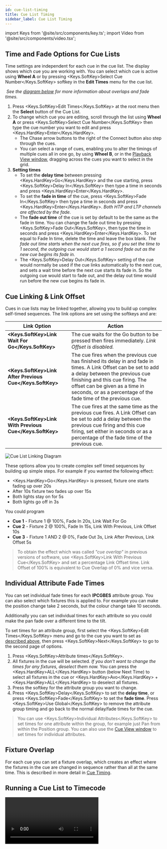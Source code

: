 ```yaml
---
id: cue-list-timing
title: Cue List Timing
sidebar_label: Cue List Timing
---
```


import Keys from '@site/src/components/key.ts';
import Video from '@site/src/components/video.tsx';

## Time and Fade Options for Cue Lists

Time settings are independent for each cue in the cue list. The display
shows which cue you are working with. You can select which cue is active
using **Wheel A** or by pressing <Keys.SoftKey>Select Cue Number</Keys.SoftKey> softkey in the **Edit Times** menu for the cue list.

&nbsp;*See the [diagram below](cue-list-timing.md#cue-linking--link-offset) for more information about overlaps and fade times.*

1. Press <Keys.SoftKey>Edit Times</Keys.SoftKey> at the root menu then the **Select** button
of the Cue List.
2. To change which cue you are editing, scroll through the list using **Wheel A** or press <Keys.SoftKey>Select Cue Number</Keys.SoftKey> then type the cue number you want to edit and press <Keys.HardKey>Enter</Keys.HardKey>.
    - The Chase arrow buttons to the right of the Connect button also step through the cues.
    - You can select a range of cues, enabling you to alter the timings of multiple cues all in one go, by using **Wheel B**, or in the [Playback View window](editing-cue-lists.md#playback-view-window), dragging across the cues you want to select in the grid.
3. **Setting times**
    -   To set the **delay time** between pressing <Keys.HardKey>Go</Keys.HardKey> and the cue starting,
    press <Keys.SoftKey>Delay In</Keys.SoftKey> then type a time in seconds and press <Keys.HardKey>Enter</Keys.HardKey>.
    -   To set the **fade in time** of the cue, press <Keys.SoftKey>Fade In</Keys.SoftKey> then type a
    time in seconds and press <Keys.HardKey>Enter</Keys.HardKey>. *Both HTP and LTP channels are
    affected by the fade.*
    -   The **fade out time** of the cue is set by default to be the same as the
    fade in time. You can change the fade out time by pressing <Keys.SoftKey>Fade
    Out</Keys.SoftKey>, then type the time in seconds and press <Keys.HardKey>Enter</Keys.HardKey>. To set
    equal to Fade In time, delete the time and leave the box blank.
    *The fade out time starts when the next cue fires, so if you set the
    time to 1 second, the outgoing cue would start a 1 second fade out
    as the new cue begins its fade in.*
    -   The <Keys.SoftKey>Delay Out</Keys.SoftKey> setting of the cue would normally be used if the
    cue links automatically to the next cue, and sets a wait time
    before the next cue starts its fade in. So the outgoing cue would
    start to fade out, and the delay out time would run before the new
    cue begins its fade in.

## Cue Linking & Link Offset

Cues in cue lists may be linked together, allowing you to build up
complex self-timed sequences. The link options are set using the
softkeys and are:

Link Option | Action
---|---
**<Keys.SoftKey>Link Wait For Go</Keys.SoftKey>** | The cue waits for the Go button to be pressed then fires immediately. *Link Offset is disabled.*
**<Keys.SoftKey>Link After Previous Cue</Keys.SoftKey>** | The cue fires when the previous cue has finished its delay in and fade in times. A Link Offset can be set to add a delay between the previous cue finishing and this cue firing. The offset can be given as a time in seconds, or as a percentage of the fade time of the previous cue.
**<Keys.SoftKey>Link With Previous Cue</Keys.SoftKey>** | The cue fires at the same time as the previous cue fires. A Link Offset can be set to add a delay between the previous cue firing and this cue firing, set either in seconds or as a percentage of the fade time of the previous cue.

![Cue List Linking Diagram](/docs/images/Cue-List-Linking-Diagram.png)

These options allow you to create complex
self timed sequences by building up simple steps. For example if you
wanted the following effect:

-   <Keys.HardKey>Go</Keys.HardKey> is pressed, fixture one starts fading up over 20s
-   After 10s fixture two fades up over 15s
-   Both lights stay on for 5s
-   Both lights go off in 3s

You could program

-   **Cue 1** - Fixture 1 @ 100%, Fade In 20s, Link Wait For Go
-   **Cue 2** - Fixture 2 @ 100%, Fade In 15s, Link With Previous, Link Offset 10s
-   **Cue 3** - Fixture 1 AND 2 @ 0%, Fade Out 3s, Link After Previous, Link Offset 5s

> To obtain the effect which was called *"cue overlap"* in previous versions of software, use <Keys.SoftKey>Link With Previous Cue</Keys.SoftKey> and set a percentage Link Offset time. Link Offset of 100% is equivalent to Cue Overlap of 0% and vice versa.

## Individual Attribute Fade Times

You can set individual fade times for each **IPCGBES** attribute group. You
can also select which fixtures this is applied to. For example you can
make the position change take 2 seconds, but the colour change take 10
seconds.

Additionally you can set individual times for each attribute so you
could make the pan fade over a different time to the tilt.

To set times for an attribute group, first select the <Keys.SoftKey>Edit Times</Keys.SoftKey> menu and
go to the cue you want to set as [described above](#time-and-fade-options-for-cue-lists), then press <Keys.SoftKey>Next</Keys.SoftKey>
to go to the second page of options.

1. Press <Keys.SoftKey>Attribute times</Keys.SoftKey>.
2. All fixtures in the cue will be selected. *If you don't want to
change the times for any fixtures, deselect them now.* You can press the <Keys.HardKey>ALL</Keys.HardKey> button (below Next Time) to select all fixtures in the cue or <Keys.HardKey>Avo</Keys.HardKey> + <Keys.HardKey>ALL</Keys.HardKey> to deselect all fixtures.
3. Press the softkey for the attribute group you want to change.
4. Press <Keys.SoftKey>Delay</Keys.SoftKey> to set the **delay time**, or press <Keys.SoftKey>Fade</Keys.SoftKey> to set
the **fade time**. Press <Keys.SoftKey>Use Global</Keys.SoftKey> to remove the attribute group
timing and go back to the normal delay/fade times for the cue.

>  You can use <Keys.SoftKey>Individual Attributes</Keys.SoftKey> to set times for one attribute
    within the group, for example just Pan from within the Position
    group. You can also use the [Cue View window](editing-cue-lists.md#editing-values-in-cue-view-window) to set times for
    individual attributes.

## Fixture Overlap

For each cue you can set a fixture overlap, which creates an effect where 
the fixtures in the cue are changed in sequence rather than all at the 
same time. This is described in more detail in
[Cue Timing](../cues/cue-timing.md#fade-times-and-fixture-overlap).

## Running a Cue List to Timecode

<Video videoId="1abZT_ffIvs" title="Recording Timecode" />

The console can run a cue list automatically to a timecode. This is very
useful for complex performances which must be exactly the same time
every time, or for unattended operation. Each step in the cue list is
assigned a time at which it will run.

> See also [Timelines](../timelines.md) which offer a more streamlined way of producing a show to timecode.

The console can have up to 4 separate timecode sources. For each, the
timecode can be read from the system clock, from an internal timecode
source, from MIDI, SMPTE or from Winamp. Internal timecode is useful for
programming a sequence which will later be triggered by an external
timecode source.

1. **Connect** the cue list for which you want to set timecode.
2. Press <Keys.SoftKey>Timecode</Keys.SoftKey> on the top-level menu.
3. Press **softkey A** to select Timecode 1-4, and **softkey B** to select the desired
timecode source.
4. Press <Keys.SoftKey>Record</Keys.SoftKey>.
5. Start the timecode source. *If using internal timecode, press <Keys.SoftKey>Play</Keys.SoftKey> to start it.*
6. Press the red <Keys.HardKey>Go</Keys.HardKey> button to step each cue at the time you wish the
cue to start.
7. Press <Keys.SoftKey>Record</Keys.SoftKey> when you have finished.

To play back a timecoded cue list, press <Keys.SoftKey>Connected Cue Lists</Keys.SoftKey> on the
Timecode menu and select the cue list which is to be played. Then press <Keys.SoftKey>Timer Disabled/Enabled</Keys.SoftKey> to enable the timecode input.

When you start the timecode source (or press <Keys.SoftKey>Play</Keys.SoftKey> if using internal
timecode), each cue will fire as the timecode matches its programmed
time.

In order to edit a cue's timecode, select the cue's timecode cell in Playback View
and enter the correct time, or - using the menu buttons - press <Keys.SoftKey>Edit Times</Keys.SoftKey>,
enter the cue number, toggle to the 3^rd^ page of this menu with <Keys.SoftKey>Next</Keys.SoftKey>, click <Keys.SoftKey>Timecode = </Keys.SoftKey> and enter the new timestamp.


![Playback View Window showing timecoded cues](/docs/images/Playback-View-Window-showing-timecoded-cues.png)

While editing a time you can also use **Wheel B** to select multiple cues,
and use the softkey options to enter a value to change the time of all
the cues: <Keys.SoftKey>Timecode = </Keys.SoftKey> sets the timecode directly while a value set with <Keys.SoftKey>Offset = </Keys.SoftKey> 
can be used in <Keys.SoftKey>Add + </Keys.SoftKey> or <Keys.SoftKey>Subtract - </Keys.SoftKey>, to shift all selected timestamps by this timespan.

You can open a timecode display window for each of the four possible
sources to show you the incoming timecode - double press <Keys.HardKey>Open/View</Keys.HardKey> 
then press <Keys.SoftKey>Timecode x</Keys.SoftKey> (where x is 1 to 4) from the workspace select buttons.

![Timecode 1 Workspace Window](/docs/images/Timecode-1-Workspace-Window.png)
